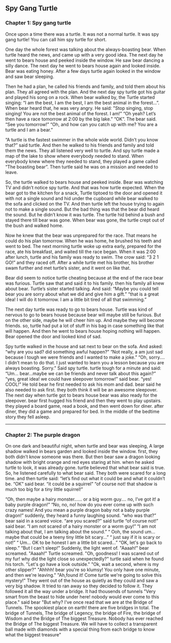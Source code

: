 ## Spy Gang Turtle

### Chapter 1: Spy gang turtle 
Once upon a time there was a turtle. It was not a normal turtle. It was spy gang turtle! You can call him spy turtle for short. 

One day the whole forest was talking about the always-boasting bear. When turtle heard the news, and came up with a very good idea. The next day he went to bears house and peeked inside the window. He saw bear dancing a silly dance. The next day he went to bears house again and looked inside. Bear was eating honey. After a few days turtle again looked in the window and saw bear sleeping.

Then he had a plan, he called his friends and family, and told them about his plan. They all agreed with the plan. And the next day spy turtle got his guitar and played his song on a rock. When bear walked by, the Turtle started singing: “I am the best, I am the best, I am the best animal in the forest...”. When bear heard that, he was very angry. He said: "Stop singing, stop singing! You are not the best animal of the forest. I am!”  “Oh yeah? Let’s then have a race tomorrow at 2:00 by the big lake.” “OK”. The bear said. “See you tomorrow!”  “Oh, and how can you catch up with me? You are a turtle and I am a bear.” 

“A turtle is the fastest swimmer in the whole wide world. Didn’t you know that?” said turtle. And then he walked to his friends and family and told them the news. They all listened very well to turtle. And spy turtle made a map of the lake to show where everybody needed to stand. When everybody knew where they needed to stand, they played a game called “The boasting bear”. Then turtle said he was on a mission and needed to leave.

So, the turtle walked to bears house and peeked inside. Bear was watching TV and didn’t notice spy turtle. And that was how turtle expected. When the bear got to the kitchen for a snack, Turtle tiptoed to the door and opened it with not a single sound and hid under the cupboard while bear walked to the sofa and clicked on the TV. And then turtle left the house trying to again not to make a single sound. But the bad thing was that the bear did heard the sound. But he didn’t know it was turtle. The turtle hid behind a bush and stayed there till bear was gone. When bear was gone, the turtle crept out of the bush and walked home.

 Now he knew that the bear was unprepared for the race. That means he could do his plan tomorrow. When he was home, he brushed his teeth and went to bed. The next morning turtle woke up extra early, prepared for the race, ate his breakfast, and waited till the race began. When it was 2:00 after lunch, turtle and his family was ready to swim. The crow said: “3 2 1 GO!” and they raced off. After a while turtle met his brother, his brother swam further and met turtle’s sister, and it went on like that.
 
 Bear did seem to notice turtle cheating because at the end of the race bear was furious. Turtle saw that and said it to his family. then his family all knew about bear.
 Turtle’s sister started talking. And said: “Maybe you could tell bear you are sorry about what we did and give him a gift.”  “that is a great idea! I will do it tomorrow. I am a little bit tired of all that swimming.”
 
The next day turtle was ready to go to bears house. Turtle was kind of nervous to go to bears house because bear will maybe still be furious. But on the other side, maybe he will cheer him up. And maybe they will become friends. so, turtle had put a lot of stuff in his bag in case something like that will happen. And then he went to bears house hoping nothing will happen. Bear opened the door and looked kind of sad.

Spy turtle walked in the house and sat next to bear on the sofa. And asked: “why are you sad? did something awful happen?” “Not really, a am just sad because I tough we were friends and I wanted to make a joke.”  “Oh, sorry.... I didn’t mean to do that. I just wanted to learn you a lesson because you are always boasting. Sorry.” Said spy turtle. turtle tough for a minute and said: “Um... bear...maybe we can be friends and never talk about this again?”  “yes, great idea! we could have sleepover tomorrow!” said bear. “yes! COOL!” He told bear he first needed to ask his mom and dad. bear said he also needed to ask first. they both think it will be an awesome sleepover. The next day when turtle got to bears house bear was also ready for the sleepover. bear first hugged his friend and then they went to play upstairs. they played a board game, read a book, and then went down for diner. after diner, they did a game and prepared for bed. In the middle of the bedtime story they fell asleep.


---

### Chapter 2: The purple dragon 
On one dark and beautiful night, when turtle and bear was sleeping, A large shadow walked in bears garden and looked inside the window. first, they both didn’t know someone was there. But then bear saw a dragon looking shadow with bright orange and red eyes staring at him. when he asked turtle to look, it was already gone. turtle believed that what bear said is true. So, he listened carefully to what bear said. They both were scared for a long time. and then turtle said: “let’s find out what it could be and what it couldn’t be. “OK” said bear. “it could be a squirrel” “of course not! that shadow is much too big for a tiny little squirrel!” 

“Oh, then maybe a hairy monster...... or a big worm guy.... no, I’ve got it! a baby purple dragon!”  “No, no, no! how do you ever come up with such crazy names!  And you mean a purple dragon baby not a baby purple dragon!” suddenly, they heard a funny laughing sound. “who was that?” bear said in a scared voice. “are you scared?” said turtle “of course not!” said bear. “I am not scared of a hairy monster or a worm guy!” “I am not talking about that, I am talking about the sound.” “ Ooh, the sound um... maybe that could be a teeny tiny little bit scary...” “ just say if it is scary or not!” “ Um... OK to be honest I am a little bit scared...” “OK, let's go back to sleep.” “But I can't sleep!"   Suddenly, the light went of. "Aaaah!" bear screamed. "Aaaah!" Turtle screamed. "Oh, goodness! I was scared out of my fur! why did the light close so unexpectedly?" turtle said when he found his torch. "Let's go have a look outside." "Ok, wait a second, where is my other slipper?" "Ahhhh! bear you're so klumsy! You only have one minute, and then we're leaving." "Ah,found it! Come turtle we're going to solve this mystery!" They went out of the house as quietly as they could and saw a very big shadow. It tried to ran away so they decided to follow it. They followed it all the way under a bridge. It had thousends of tunnels "Very smart from the beast to hide under here! nobody would ever come to this place." said bear "But why? I've once read that we are at the Bridge of Tunnels. The spookiest place on earth! there are five bridges in total. The bridge of Tunnels, The bridge of Legency, the bridge of Fire, the bridge of Wisdom and the Bridge of The biggest Treasure. Nobody has ever reached the Bridge of The biggest Treasure. We will have to collect a transparent ball made with diamonds with a special thing from each bridge to know what the biggest treasure"           



